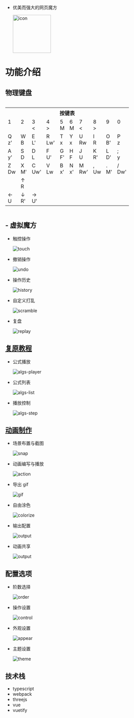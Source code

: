

- 优美而强大的网页魔方

  <img width="120px" src="./screenshot/icon.png"  alt="icon"/>

# 功能介绍

## 物理键盘

<table class="table" id="vrckey" style="display: inline-block;">
<tr><th colspan=10>按键表</th></tr>
<tr>
<td>1<br><br></td><td>2<br><br></td><td>3<br><span>&lt;</span></td><td>4<br><span>&gt;</span></td><td>5<br><span>M</span></td>
<td>6<br><span>M</span></td><td>7<br><span>&lt;</span></td><td>8<br><span>&gt;</span></td><td>9<br><br></td><td>0<br><br></td>
</tr><tr>
<td>Q<br><span> z'</span></td><td>W<br><span>  B</span></td><td>E<br><span> L'</span></td><td>R<br><span>Lw'</span></td><td>T<br><span>  x</span></td> 
<td>Y<br><span>  x</span></td><td>U<br><span> Rw</span></td><td>I<br><span>  R</span></td><td>O<br><span> B'</span></td><td>P<br><span>  z</span></td> 
</tr><tr>
<td>A<br><span> y'</span></td><td>S<br><span>  D</span></td><td>D<br><span>  L</span></td><td>F<br><span> U'</span></td><td>G<br><span> F'</span></td>
<td>H<br><span>  F</span></td><td>J<br><span>  U</span></td><td>K<br><span> R'</span></td><td>L<br><span> D'</span></td><td>;<br><span>  y</span></td>
</tr><tr>
<td>Z<br><span> Dw</span></td><td>X<br><span> M'</span></td><td>C<br><span>Uw'</span></td><td>V<br><span> Lw</span></td><td>B<br><span> x'</span></td>
<td>N<br><span> x'</span></td><td>M<br><span>Rw'</span></td><td>,<br><span> Uw</span></td><td>.<br><span> M'</span></td><td>/<br><span>Dw'</span></td>
</tr>
<tr>
<td></td>
<td>↑<br><span> R</span></td>
<td></td>
</tr>
<tr>
<td>←<br><span> U</span></td>
<td>↓<br><span> R'</span></td>
<td>→<br><span> U'</span></td>
</tr>
</table>

## - 虚拟魔方

- 触控操作

  ![touch](./screenshot/touch.gif)

- 撤销操作

  ![undo](./screenshot/undo.gif)

- 操作历史

  ![history](./screenshot/history.gif)

- 自定义打乱

  ![scramble](./screenshot/scramble.gif)

- 复盘

  ![replay](./screenshot/replay.gif)

## [复原教程](https://github.com/wbsnpc/cuber/?mode=algs)

- 公式播放

  ![algs-player](./screenshot/algs-player.gif)

* 公式列表

  ![algs-list](./screenshot/algs-list.gif)

- 播放控制

  ![algs-step](./screenshot/algs-step.gif)

## [动画制作](https://huazhechen.gitee.io/cuber?mode=director)

- 场景布置与截图

  ![snap](./screenshot/snap.gif)

- 动画编写与播放

  ![action](./screenshot/action.gif)

- 导出 gif

  ![gif](./screenshot/gif.gif)

- 自由涂色

  ![colorize](./screenshot/colorize.gif)

- 输出配置

  ![output](./screenshot/output.gif)

- 动画共享

  ![output](./screenshot/share.gif)

## 配置选项

- 阶数选择

  ![order](./screenshot/order.gif)

- 操作设置

  ![control](./screenshot/control.gif)

- 外观设置

  ![appear](./screenshot/appear.gif)

- 主题设置

  ![theme](./screenshot/theme.gif)

## 技术栈

- typescript
- webpack
- threejs
- vue
- vuetify
